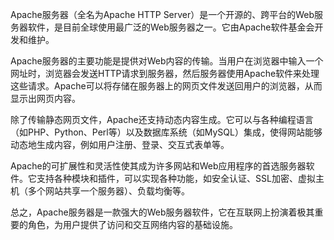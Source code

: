 Apache服务器（全名为Apache HTTP Server）是一个开源的、跨平台的Web服务器软件，是目前全球使用最广泛的Web服务器之一。它由Apache软件基金会开发和维护。

Apache服务器的主要功能是提供对Web内容的传输。当用户在浏览器中输入一个网址时，浏览器会发送HTTP请求到服务器，然后服务器使用Apache软件来处理这些请求。Apache可以将存储在服务器上的网页文件发送回用户的浏览器，从而显示出网页内容。

除了传输静态网页文件，Apache还支持动态内容生成。它可以与各种编程语言（如PHP、Python、Perl等）以及数据库系统（如MySQL）集成，使得网站能够动态地生成内容，例如用户注册、登录、交互式表单等。

Apache的可扩展性和灵活性使其成为许多网站和Web应用程序的首选服务器软件。它支持各种模块和插件，可以实现各种功能，如安全认证、SSL加密、虚拟主机（多个网站共享一个服务器）、负载均衡等。

总之，Apache服务器是一款强大的Web服务器软件，它在互联网上扮演着极其重要的角色，为用户提供了访问和交互网络内容的基础设施。